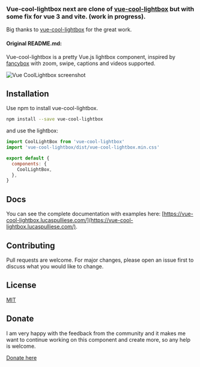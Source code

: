 ### Vue-cool-lightbox next are clone of [vue-cool-lightbox](https://github.com/lucaspulliese/vue-cool-lightbox) but with some fix for vue 3 and vite.  (work in progress).
Big thanks to [vue-cool-lightbox](https://github.com/lucaspulliese/vue-cool-lightbox) for the great work.

#### Original README.md:
Vue-cool-lightbox is a pretty Vue.js lightbox component, inspired by [fancybox](http://fancyapps.com/fancybox/3/) with zoom, swipe, captions and videos supported.

![Vue CoolLightbox screenshot](http://lucaspulliese.com/wp-content/themes/theme/images/screenshot-vue-cool-lightbox.jpg)

## Installation

Use npm to install vue-cool-lightbox.

```bash
npm install --save vue-cool-lightbox
```

and use the lightbox:
```javascript
import CoolLightBox from 'vue-cool-lightbox'
import 'vue-cool-lightbox/dist/vue-cool-lightbox.min.css'

export default {
  components: {
    CoolLightBox,
  },
}
```

## Docs
You can see the complete documentation with examples here: [https://vue-cool-lightbox.lucaspulliese.com/](https://vue-cool-lightbox.lucaspulliese.com/).

## Contributing
Pull requests are welcome. For major changes, please open an issue first to discuss what you would like to change.

## License
[MIT](https://choosealicense.com/licenses/mit/)

## Donate
I am very happy with the feedback from the community and it makes me want to continue working on this component and create more, so any help is welcome.

[Donate here](http://paypal.me/lucaspdonations)